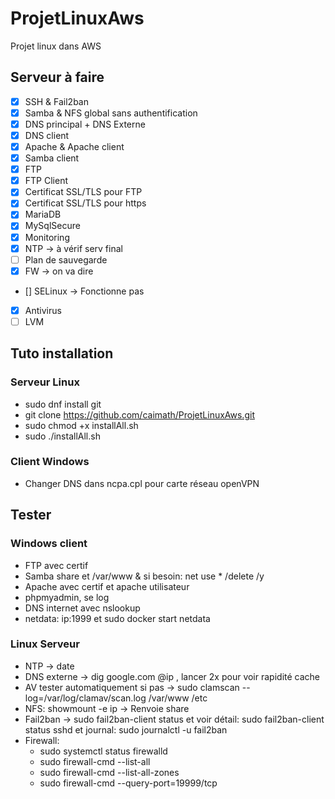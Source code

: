 # ProjetLinuxAws

Projet linux dans AWS  

## Serveur à faire

* [x] SSH & Fail2ban
* [x] Samba & NFS global sans authentification
* [x] DNS principal + DNS Externe
* [x] DNS client
* [x] Apache & Apache client
* [x] Samba client
* [x] FTP
* [x] FTP Client
* [x] Certificat SSL/TLS pour FTP
* [x] Certificat SSL/TLS pour https
* [x] MariaDB
* [x] MySqlSecure
* [x] Monitoring
* [x] NTP -> à vérif serv final
* [ ] Plan de sauvegarde
* [x] FW -> on va dire
* [] SELinux -> Fonctionne pas
* [x] Antivirus
* [ ] LVM

## Tuto installation

### Serveur Linux

* sudo dnf install git
* git clone https://github.com/caimath/ProjetLinuxAws.git
* sudo chmod +x installAll.sh
* sudo ./installAll.sh

### Client Windows

* Changer DNS dans ncpa.cpl pour carte réseau openVPN

## Tester

### Windows client

* FTP avec certif
* Samba share et /var/www & si besoin: net use * /delete /y
* Apache avec certif et apache utilisateur
* phpmyadmin, se log
* DNS internet avec nslookup
* netdata: ip:1999 et sudo docker start netdata

### Linux Serveur

* NTP -> date
* DNS externe -> dig google.com @ip , lancer 2x pour voir rapidité cache
* AV tester automatiquement si pas -> sudo clamscan --log=/var/log/clamav/scan.log /var/www /etc
* NFS: showmount -e ip -> Renvoie share
* Fail2ban -> sudo fail2ban-client status et voir détail: sudo fail2ban-client status sshd et journal: sudo journalctl -u fail2ban
* Firewall:
  * sudo systemctl status firewalld
  * sudo firewall-cmd --list-all
  * sudo firewall-cmd --list-all-zones
  * sudo firewall-cmd --query-port=19999/tcp
